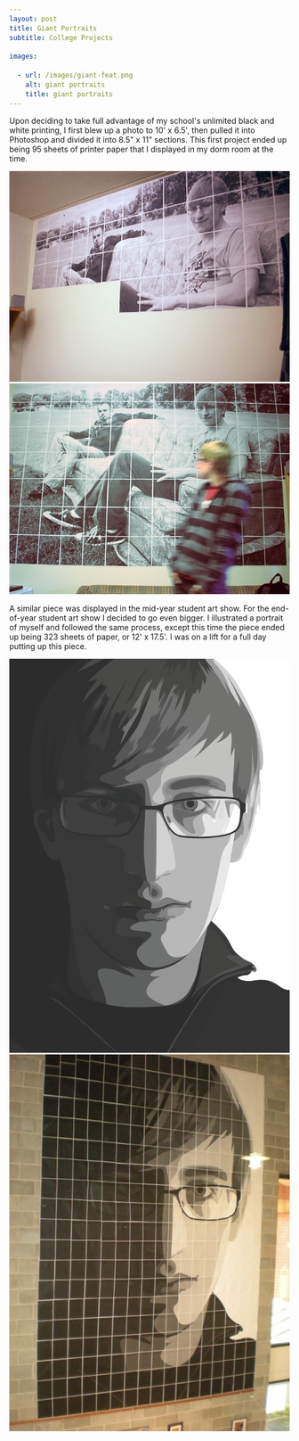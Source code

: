 ```yaml
---
layout: post
title: Giant Portraits
subtitle: College Projects

images:

  - url: /images/giant-feat.png
    alt: giant portraits
    title: giant portraits
---
```


Upon deciding to take full advantage of my school's unlimited black and white printing, I first blew up a photo to 10' x 6.5', then pulled it into Photoshop and divided it into 8.5" x 11" sections. This first project ended up being 95 sheets of printer paper that I displayed in my dorm room at the time.

<img class="aligncenter possst" src="/images/giantphoto1.jpg" alt="giant photo" />
<img class="aligncenter possst" src="/images/giantphoto2.jpg" alt="giant photo" />

A similar piece was displayed in the mid-year student art show. For the end-of-year student art show I decided to go even bigger. I illustrated a portrait of myself and followed the same process, except this time the piece ended up being 323 sheets of paper, or 12' x 17.5'. I was on a lift for a full day putting up this piece.

<img class="aligncenter possst" src="/images/giantportrait1.png" alt="giant portrait" />
<img class="aligncenter possst" src="/images/giantportrait2.jpg" alt="giant portrait" />